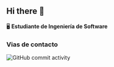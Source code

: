 ## Hi there 👋

🖥️ **Estudiante de Ingeniería de Software**

### Vias de contacto
![GitHub commit activity](https://img.shields.io/github/commit-activity/m/GustavoAIG/GustavoAIG)
